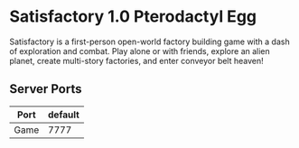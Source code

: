 # Satisfactory 1.0 Pterodactyl Egg

Satisfactory is a first-person open-world factory building game with a dash of exploration and combat. Play alone or with friends, explore an alien planet, create multi-story factories, and enter conveyor belt heaven!

## Server Ports

| Port    | default |
|---------|---------|
| Game    |  7777  |